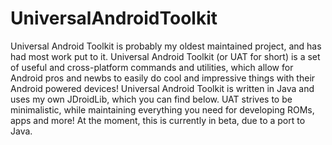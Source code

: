 UniversalAndroidToolkit
=======================

Universal Android Toolkit is probably my oldest maintained project, and has had most work put to it. Universal Android Toolkit (or UAT for short) is a set of useful and cross-platform commands and utilities, which allow for Android pros and newbs to easily do cool and impressive things with their Android powered devices! Universal Android Toolkit is written in Java and uses my own JDroidLib, which you can find below. UAT strives to be minimalistic, while maintaining everything you need for developing ROMs, apps and more! At the moment, this is currently in beta, due to a port to Java.
